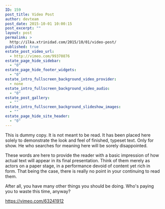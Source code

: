 ```yaml
---
ID: 159
post_title: Video Post
author: devteam
post_date: 2015-10-01 10:00:15
post_excerpt: ""
layout: post
permalink: >
  http://ilka.xtrinidad.com/2015/10/01/video-post/
published: true
estate_post_video_url:
  - http://vimeo.com/99370876
estate_page_hide_sidebar:
  - "0"
estate_page_hide_footer_widgets:
  - "0"
estate_intro_fullscreen_background_video_provider:
  - none
estate_intro_fullscreen_background_video_audio:
  - "0"
estate_post_gallery:
  - ""
estate_intro_fullscreen_background_slideshow_images:
  - ""
estate_page_hide_site_header:
  - "0"
---
```

This is dummy copy. It is not meant to be read. It has been placed here solely to demonstrate the look and feel of finished, typeset text. Only for show. He who searches for meaning here will be sorely disappointed.

These words are here to provide the reader with a basic impression of how actual text will appear in its final presentation. Think of them merely as actors on a paper stage, in a performance devoid of content yet rich in form. That being the case, there is really no point in your continuing to read them.

After all, you have many other things you should be doing. Who's paying you to waste this time, anyway?

https://vimeo.com/63241912